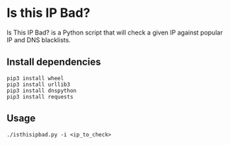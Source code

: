 # Is this IP Bad?

Is This IP Bad? is a Python script that will check a given IP against popular IP and DNS blacklists.

## Install dependencies

```
pip3 install wheel
pip3 install urllib3
pip3 install dnspython
pip3 install requests
```

## Usage

`./isthisipbad.py -i <ip_to_check>`
